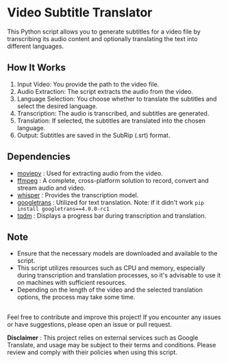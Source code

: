 # Video Subtitle Translator

This Python script allows you to generate subtitles for a video file by transcribing its audio content and optionally translating the text into different languages.

## How It Works

1. Input Video: You provide the path to the video file.
2. Audio Extraction: The script extracts the audio from the video.
3. Language Selection: You choose whether to translate the subtitles and select the desired language.
4. Transcription: The audio is transcribed, and subtitles are generated.
5. Translation: If selected, the subtitles are translated into the chosen language.
6. Output: Subtitles are saved in the SubRip (.srt) format.

## Dependencies

- [moviepy](https://zulko.github.io/moviepy/install.html) : Used for extracting audio from the video.
- [ffmpeg](https://ffmpeg.org/) : A complete, cross-platform solution to record, convert and stream audio and video.
- [whisper](https://github.com/openai/whisper) : Provides the transcription model.
- [googletrans](https://py-googletrans.readthedocs.io/en/latest/) : Utilized for text translation. Note: if it didn't work ``` pip install googletrans==4.0.0-rc1 ```
- [tqdm](https://pypi.org/project/tqdm/) : Displays a progress bar during transcription and translation.

## Note

- Ensure that the necessary models are downloaded and available to the script.
- This script utilizes resources such as CPU and memory, especially during transcription and translation processes, so it's advisable to use it on machines with sufficient resources.
- Depending on the length of the video and the selected translation options, the process may take some time.

##

Feel free to contribute and improve this project! If you encounter any issues or have suggestions, please open an issue or pull request.

**Disclaimer** : This project relies on external services such as Google Translate, and usage may be subject to their terms and conditions. Please review and comply with their policies when using this script.
